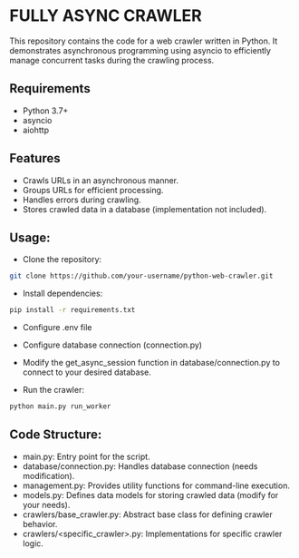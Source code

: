 
# FULLY ASYNC CRAWLER

This repository contains the code for a web crawler written in Python. It demonstrates asynchronous programming using asyncio to efficiently manage concurrent tasks during the crawling process.

## Requirements
- Python 3.7+
- asyncio
- aiohttp

## Features

- Crawls URLs in an asynchronous manner.
- Groups URLs for efficient processing.
- Handles errors during crawling.
- Stores crawled data in a database (implementation not included).

## Usage:

- Clone the repository:
~~~bash 
git clone https://github.com/your-username/python-web-crawler.git
~~~
- Install dependencies:
~~~bash 
pip install -r requirements.txt
~~~
- Configure .env file
- Configure database connection (connection.py)

- Modify the get_async_session function in database/connection.py to connect to your desired database.
- Run the crawler:
~~~bash
python main.py run_worker
~~~

## Code Structure:

- main.py: Entry point for the script.
- database/connection.py: Handles database connection (needs modification).
- management.py: Provides utility functions for command-line execution.
- models.py: Defines data models for storing crawled data (modify for your needs).
- crawlers/base_crawler.py: Abstract base class for defining crawler behavior.
- crawlers/\<specific_crawler>.py: Implementations for specific crawler logic.